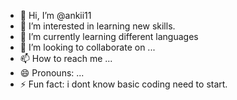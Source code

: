 - 👋 Hi, I’m @ankii11
- 👀 I’m interested in learning  new skills.
- 🌱 I’m currently learning  different languages
- 💞️ I’m looking to collaborate on ...
- 📫 How to reach me ...
- 😄 Pronouns: ...
- ⚡ Fun fact: i dont know basic coding need to start.

<!---
ankii11/ankii11 is a ✨ special ✨ repository because its `README.md` (this file) appears on your GitHub profile.
You can click the Preview link to take a look at your changes.
--->
